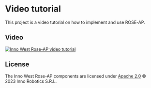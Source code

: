 # Video tutorial
This project is a video tutorial on how to implement and use ROSE-AP.

## Video

[![Inno West Rose-AP video tutorial](https://i.imgur.com/ukIv31H.png)](https://vimeo.com/821527631 "Inno West Rose-AP - Click to Watch!")

## License
The Inno West Rose-AP components are licensed under [Apache 2.0](/LICENSE) © 2023 Inno Robotics S.R.L.